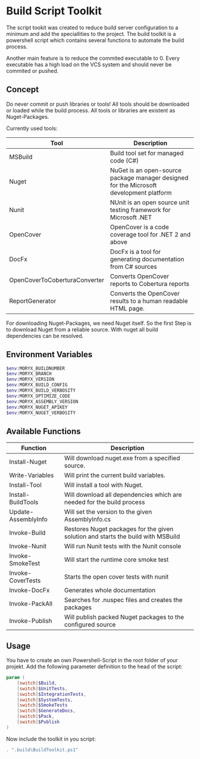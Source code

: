 # Build Script Toolkit

The script tookit was created to reduce build server configuration to a minimum and add the speciallities to the project. The build toolkit is a powershell script which contains several functions to automate the build process.

Another main feature is to reduce the commited executable to 0. Every executable has a high load on the VCS system and should never be commited or pushed.

## Concept

Do never commit or push libraries or tools! All tools should be downloaded or loaded while the build process. All tools or libraries are existent as Nuget-Packages.

Currently used tools:

| Tool | Description |
|------|-------------|
| MSBuild | Build tool set for managed code (C#) |
| Nuget | NuGet is an open-source package manager designed for the Microsoft development platform  |
| Nunit | NUnit is an open source unit testing framework for Microsoft .NET |
| OpenCover | OpenCover is a code coverage tool for .NET 2 and above |
| DocFx | DocFx is a tool for generating documentation from C# sources |
| OpenCoverToCoberturaConverter | Converts OpenCover reports to Cobertura reports |
| ReportGenerator | Converts the OpenCover results to a human readable HTML page. |

For downloading Nuget-Packages, we need Nuget itself. So the first Step is to download Nuget from a reliable source. With nuget all build dependencies can be resolved.

## Environment Variables

````sh
$env:MORYX_BUILDNUMBER
$env:MORYX_BRANCH
$env:MORYX_VERSION
$env:MORYX_BUILD_CONFIG
$env:MORYX_BUILD_VERBOSITY
$env:MORYX_OPTIMIZE_CODE
$env:MORYX_ASSEMBLY_VERSION
$env:MORYX_NUGET_APIKEY
$env:MORYX_NUGET_VERBOSITY
````

## Available Functions

| Function | Description |
|----------|-------------|
| Install-Nuget | Will download nuget.exe from a specified source. |
| Write-Variables  | Will print the current build variables.  |
| Install-Tool | Will install a tool with Nuget. |
| Install-BuildTools | Will download all dependencies which are needed for the build process |
| Update-AssemblyInfo | Will set the version to the given AssemblyInfo.cs  |
| Invoke-Build | Restores Nuget packages for the given solution and starts the build with MSBuild |
| Invoke-Nunit | Will run Nunit tests with the Nunit console |
| Invoke-SmokeTest | Will start the runtime core smoke test  |
| Invoke-CoverTests | Starts the open cover tests with nunit |
| Invoke-DocFx | Generates whole documentation |
| Invoke-PackAll | Searches for .nuspec files and creates the packages |
| Invoke-Publish | Will publish packed Nuget packages to the configured source |

## Usage
You have to create an own Powershell-Script in the root folder of your projekt. 
Add the following parameter definition to the head of the script:

````ps1
param (
    [switch]$Build,
    [switch]$UnitTests,
    [switch]$IntegrationTests,
    [switch]$SystemTests,
    [switch]$SmokeTests
    [switch]$GenerateDocs,
    [switch]$Pack,
    [switch]$Publish
)
````

Now include the toolkit in you script:

````ps1
. ".build\BuildToolkit.ps1"
````